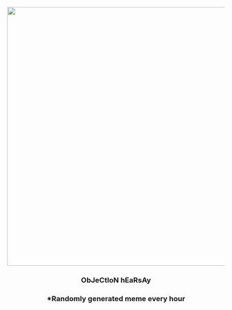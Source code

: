 <p align="center">
        <img src="https://i.redd.it/yrr0iu2svcx81.jpg" width="600" height="600">
        </p>
        <h3 align="center">ObJeCtIoN hEaRsAy</h3>
        <h3 align="center">*Randomly generated meme every hour</h3>
    